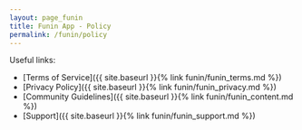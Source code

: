 ```yaml
---
layout: page_funin
title: Funin App - Policy
permalink: /funin/policy
---
```


Useful links:

* [Terms of Service]({{ site.baseurl }}{% link funin/funin_terms.md %})
* [Privacy Policy]({{ site.baseurl }}{% link funin/funin_privacy.md %})
* [Community Guidelines]({{ site.baseurl }}{% link funin/funin_content.md %})
* [Support]({{ site.baseurl }}{% link funin/funin_support.md %})